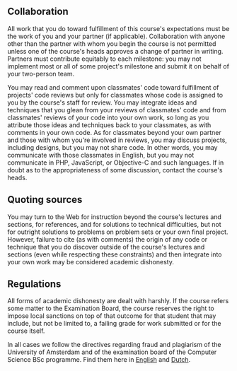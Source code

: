## Collaboration

All work that you do toward fulfillment of this course's expectations must be
the work of you and your partner (if applicable). Collaboration with anyone
other than the partner with whom you begin the course is not permitted unless
one of the course's heads approves a change of partner in writing. Partners must
contribute equitably to each milestone: you may not implement most or all of
some project's milestone and submit it on behalf of your two-person team.

You may read and comment upon classmates' code toward fulfillment of projects'
code reviews but only for classmates whose code is assigned to you by the
course's staff for review. You may integrate ideas and techniques that you
glean from your reviews of classmates' code and from classmates' reviews of
your code into your own work, so long as you attribute those ideas and
techniques back to your classmates, as with comments in your own code. As for
classmates beyond your own partner and those with whom you're involved in
reviews, you may discuss projects, including designs, but you may not share
code. In other words, you may communicate with those classmates in English,
but you may not communicate in PHP, JavaScript, or Objective-C and such
languages. If in doubt as to the appropriateness of some discussion, contact
the course's heads.

## Quoting sources

You may turn to the Web for instruction beyond the course's lectures and
sections, for references, and for solutions to technical difficulties, but not
for outright solutions to problems on problem sets or your own final project.
However, failure to cite (as with comments) the origin of any code or technique
that you do discover outside of the course's lectures and sections (even while
respecting these constraints) and then integrate into your own work may be
considered academic dishonesty.

## Regulations

All forms of academic dishonesty are dealt with harshly. If the course refers
some matter to the Examination Board, the course reserves the right to impose
local sanctions on top of that outcome for that student that may include, but
not be limited to, a failing grade for work submitted or for the course itself.

In all cases we follow the directives regarding fraud and plagiarism of the
University of Amsterdam and of the examination board of the Computer Science
BSc programme. Find them here in [English] and [Dutch].

[Dutch]: http://student.uva.nl/az/a-z-lijst/a-z-lijst/content/folder/fraude-plagiaat-en-bronvermelding/plagiaat-en-fraude.html
[English]: http://student.uva.nl/en/az/a-z/a-z/content/folder/plagiarism-and-fraud/plagiarism-and-fraud.html
